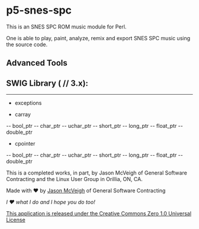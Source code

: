 # p5-snes-spc

This is an SNES SPC ROM music module for Perl.

One is able to play, paint, analyze, remix and export SNES SPC music using the source code.

## Advanced Tools

## SWIG Library ( // 3.x):
-----------------------

 - exceptions

 - carray

 -- bool_ptr
 -- char_ptr
 -- uchar_ptr
 -- short_ptr
 -- long_ptr
 -- float_ptr
 -- double_ptr

 - cpointer

 -- bool_ptr
 -- char_ptr
 -- uchar_ptr
 -- short_ptr
 -- long_ptr
 -- float_ptr
 -- double_ptr

This is a completed works, in part, by Jason McVeigh of General Software Contracting and the Linux User Group in Orillia, ON, CA.

Made with ♥ by [Jason McVeigh](mailto:jmcveigh@outlook.com) of General Software Contracting

_I ♥ what I do and I hope you do too!_

[This application is released under the Creative Commons Zero 1.0 Universal License](https://creativecommons.org/publicdomain/zero/1.0/)

